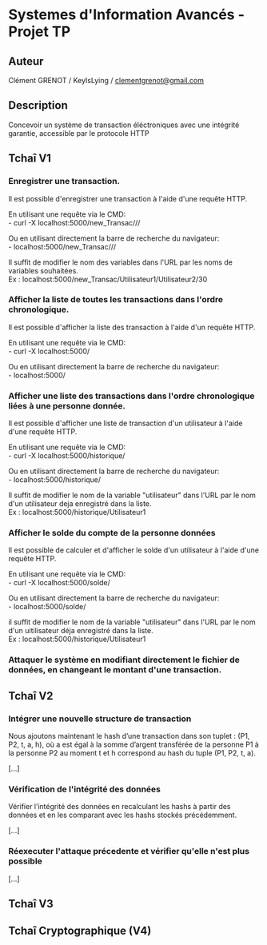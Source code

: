 # Systemes d'Information Avancés - Projet TP

## Auteur
Clément GRENOT / KeyIsLying / clementgrenot@gmail.com

## Description
Concevoir un système de transaction éléctroniques avec une intégrité garantie, accessible par le protocole HTTP

## Tchaî V1
### Enregistrer une transaction.
Il est possible d'enregistrer une transaction à l'aide d'une requête HTTP. <br />
<p>
En utilisant une requête via le CMD:<br />
- curl -X localhost:5000/new_Transac/<débité>/<crédité>/<montant>
</p><p>
Ou en utilisant directement la barre de recherche du navigateur:<br />
- localhost:5000/new_Transac/<débité>/<crédité>/<montant>
</p>
Il suffit de modifier le nom des variables dans l'URL par les noms de variables souhaitées.<br />
Ex : localhost:5000/new_Transac/Utilisateur1/Utilisateur2/30

### Afficher la liste de toutes les transactions dans l'ordre chronologique.
Il est possible d'afficher la liste des transaction à l'aide d'un requête HTTP. <br />
<p>
En utilisant une requête via le CMD:<br />
- curl -X localhost:5000/
</p><p>
Ou en utilisant directement la barre de recherche du navigateur:<br />
- localhost:5000/
</p>

### Afficher une liste des transactions dans l'ordre chronologique liées à une personne donnée.
Il est possible d'afficher une liste de transaction d'un utilisateur à l'aide d'une requête HTTP. <br />
<p>
En utilisant une requête via le CMD:<br />
- curl -X localhost:5000/historique/<utilisateur>
</p><p>
Ou en utilisant directement la barre de recherche du navigateur:<br />
- localhost:5000/historique/<utilisateur>
</p>
Il suffit de modifier le nom de la variable "utilisateur" dans l'URL par le nom d'un utilisateur deja enregistré dans la liste.<br />
Ex : localhost:5000/historique/Utilisateur1

### Afficher le solde du compte de la personne données
Il est possible de calculer et d'afficher le solde d'un utilisateur à l'aide d'une requête HTTP. <br/>
<p>
En utilisant une requête via le CMD:<br/>
- curl -X localhost:5000/solde/<utilisateur
</p><p>
Ou en utilisant directement la barre de recherche du navigateur:<br/>
- localhost:5000/solde/<utilisateur>
</p>
il suffit de modifier le nom de la variable "utilisateur" dans l'URL par le nom d'un uitilisateur déja enregistré dans la liste. <br/>
Ex : localhost:5000/historique/Utilisateur1

### Attaquer le système en modifiant directement le fichier de données, en changeant le montant d'une transaction.


## Tchaî V2
### Intégrer une nouvelle structure de transaction
Nous ajoutons maintenant le hash d’une transaction dans son tuplet : (P1, P2, t, a, h), où a est égal à la
somme d’argent transférée de la personne P1 à la personne P2 au moment t et h correspond au hash
du tuple (P1, P2, t, a).

[...]

### Vérification de l'intégrité des données
Vérifier l’intégrité des données en recalculant les hashs à partir des données et en les comparant
avec les hashs stockés précédemment.

[...]

### Réexecuter l'attaque précedente et vérifier qu'elle n'est plus possible

[...]

## Tchaî V3

## Tchaî Cryptographique (V4)
